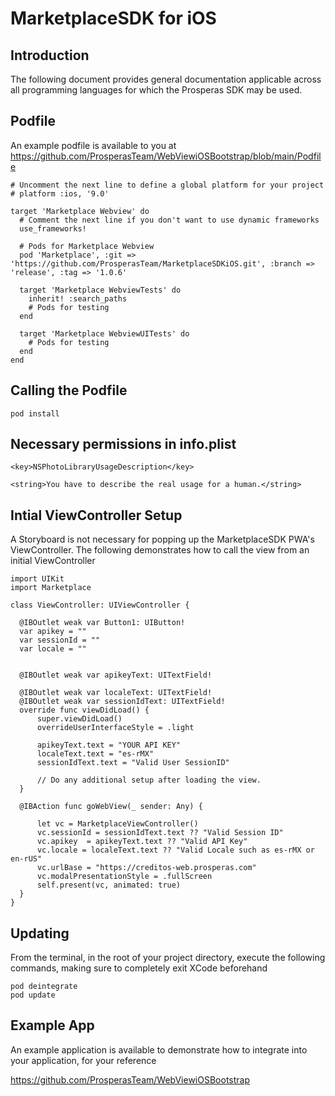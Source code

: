 # MarketplaceSDK for iOS

## Introduction
The following document provides general documentation applicable across all programming languages for which the Prosperas SDK may be used.

## Podfile

An example podfile is available to you at https://github.com/ProsperasTeam/WebViewiOSBootstrap/blob/main/Podfile

    # Uncomment the next line to define a global platform for your project
    # platform :ios, '9.0'

    target 'Marketplace Webview' do
      # Comment the next line if you don't want to use dynamic frameworks
      use_frameworks!

      # Pods for Marketplace Webview
      pod 'Marketplace', :git => 'https://github.com/ProsperasTeam/MarketplaceSDKiOS.git', :branch => 'release', :tag => '1.0.6'
    
      target 'Marketplace WebviewTests' do
        inherit! :search_paths
        # Pods for testing
      end

      target 'Marketplace WebviewUITests' do
        # Pods for testing
      end
    end

## Calling the Podfile
`pod install`

## Necessary permissions in info.plist

`<key>NSPhotoLibraryUsageDescription</key> `

`<string>You have to describe the real usage for a human.</string>`

## Intial ViewController Setup

A Storyboard is not necessary for popping up the MarketplaceSDK PWA's ViewController. The following demonstrates how to call the view from an initial ViewController


    import UIKit
    import Marketplace

    class ViewController: UIViewController {

      @IBOutlet weak var Button1: UIButton!
      var apikey = ""
      var sessionId = ""
      var locale = ""
    
    
      @IBOutlet weak var apikeyText: UITextField!
    
      @IBOutlet weak var localeText: UITextField!
      @IBOutlet weak var sessionIdText: UITextField!
      override func viewDidLoad() {
          super.viewDidLoad()
          overrideUserInterfaceStyle = .light
        
          apikeyText.text = "YOUR API KEY"
          localeText.text = "es-rMX"
          sessionIdText.text = "Valid User SessionID"

          // Do any additional setup after loading the view.
      }

      @IBAction func goWebView(_ sender: Any) {
        
          let vc = MarketplaceViewController()
          vc.sessionId = sessionIdText.text ?? "Valid Session ID"
          vc.apikey  = apikeyText.text ?? "Valid API Key"
          vc.locale = localeText.text ?? "Valid Locale such as es-rMX or en-rUS"
          vc.urlBase = "https://creditos-web.prosperas.com"
          vc.modalPresentationStyle = .fullScreen
          self.present(vc, animated: true)
      }
    }



## Updating
From the terminal, in the root of your project directory, execute the following commands, making sure to completely exit XCode beforehand

    pod deintegrate 
    pod update

## Example App
An example application is available to demonstrate how to integrate into your application, for your reference

https://github.com/ProsperasTeam/WebViewiOSBootstrap
